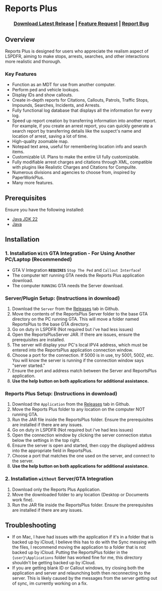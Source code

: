 # Reports Plus

<h3 align="center">
    <a href="https://github.com/Guess1m/ReportsPlus/releases">Download Latest Release</a>
    |
    <a href="https://github.com/Guess1m/ReportsPlus/issues/new?assignees=zainrd123&labels=enhancement&projects=&template=feature_request.md&title=">Feature Request</a>
    |
    <a href="https://github.com/Guess1m/ReportsPlus/issues/new?assignees=zainrd123&labels=bug&projects=&template=bug_report.md&title=">Report Bug</a>
</h3>

## Overview

Reports Plus is designed for users who appreciate the realism aspect of LSPDFR, aiming to make stops, arrests, searches,
and other interactions more realistic and thorough.

### Key Features

- Function as an MDT for use from another computer.
- Perform ped and vehicle lookups.
- Display IDs and show callouts.
- Create in-depth reports for Citations, Callouts, Patrols, Traffic Stops, Impounds, Searches, Incidents, and Arrests.
- Fully functional log database that displays all the information for every log.
- Speed up report creation by transferring information into another report. For example, if you create an arrest report,
  you can quickly generate a search report by transferring details like the suspect's name and location of arrest,
  saving a lot of time.
- High-quality zoomable map.
- Notepad text area, useful for remembering location info and search items.
- Customizable UI. Plans to make the entire UI fully customizable.
- Fully modifiable arrest charges and citations through XML, compatible with plugins like Realistic Charges and
  Citations for Compulite.
- Numerous divisions and agencies to choose from, inspired by PaperWorkPlus.
- Many more features.

## Prerequisites

Ensure you have the following installed:

- [Java JDK 22](https://www.oracle.com/java/technologies/downloads/)
- [Java](https://www.java.com/en/download/)

## Installation

### **1. Installation `With` GTA Integration - For Using Another PC/Laptop (Recommended)**

- GTA V Integration **`REQUIRES`** `Stop The Ped` and `Callout Interface`!
- The computer `NOT` running GTA needs the Reports Plus application download.
- The computer `RUNNING` GTA needs the Server download.

### Server/Plugin Setup: (Instructions in download)

1. Download the `Server` from the <a href="https://github.com/Guess1m/ReportsPlus/releases">Releases</a> tab in Github.
2. Move the contents of the ReportsPlus Server folder to the base GTA directory on the PC running GTA. This will move a
   folder named ReportsPlus to the base GTA directory.
3. Go on duty in LSPDFR (Not required but i've had less issues)
4. Open the ReportsPlusServer JAR. If there are issues, ensure the prerequisites are installed.
5. The server will display your PC's local IPV4 address, which must be entered into the ReportsPlus application
   connection window.
6. Choose a port for the connection. If 5000 is in use, try 5001, 5002, etc. You will know the server is running if the
   connection window says "server started."
7. Ensure the port and address match between the Server and ReportsPlus application.
8. **Use the help button on both applications for additional assistance.**

### Reports Plus Setup: (Instructions in download)

1. Download the `Application` from the <a href="https://github.com/Guess1m/ReportsPlus/releases">Releases</a> tab in
   Github.
2. Move the Reports Plus folder to any location on the computer NOT running GTA.
3. Run the JAR file inside the ReportsPlus folder. Ensure the prerequisites are installed if there are any issues.
4. Go on duty in LSPDFR (Not required but i've had less issues)
5. Open the connection window by clicking the server connection status below the settings in the top right.
6. Ensure the server is open and started, then copy the displayed address into the appropriate field in ReportsPlus.
7. Choose a port that matches the one used on the server, and connect to the server.
8. **Use the help button on both applications for additional assistance.**

### **2. Installation `without` Server/GTA Integration**

1. Download only the Reports Plus Application.
2. Move the downloaded folder to any location (Desktop or Documents work fine).
3. Run the JAR file inside the ReportsPlus folder. Ensure the prerequisites are installed if there are any issues.

## Troubleshooting

- If on Mac, I have had issues with the application if it's in a folder that is backed up by iCloud, I believe this has
  to do with the Sync messing with the files, I recommend moving the application to a folder that is not backed up by
  iCloud. Putting the ReportsPlus folder in the `{user}\Applications` folder has worked fine for me, this directory
  shouldn't be getting backed up by iCloud.
- If you are getting blank ID or Callout windows, try closing both the application and server and relaunching both then reconnecting to the server. This is likely caused by the messages from the server getting out of sync, im currently working on a fix.
